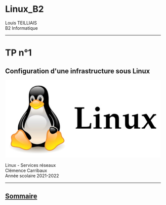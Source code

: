 # Linux_B2


Louis TEILLIAIS                      
B2 Informatique
***


# TP n°1

<h2>Configuration d'une infrastructure sous Linux</h2>


<img src ="images/linux_logo.jpg">


Linux - Services réseaux <br>
Clémence Carribaux <br>
Année scolaire 2021-2022 <br>

***
## [Sommaire](TP1/sommaire.md)